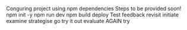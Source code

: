 Conguring project using npm dependencies
Steps to be provided soon!
npm init -y
npm run dev
npm build
deploy
Test
feedback
revisit
initiate
examine
strategise
go
try it out
evaluate AGAIN
try
